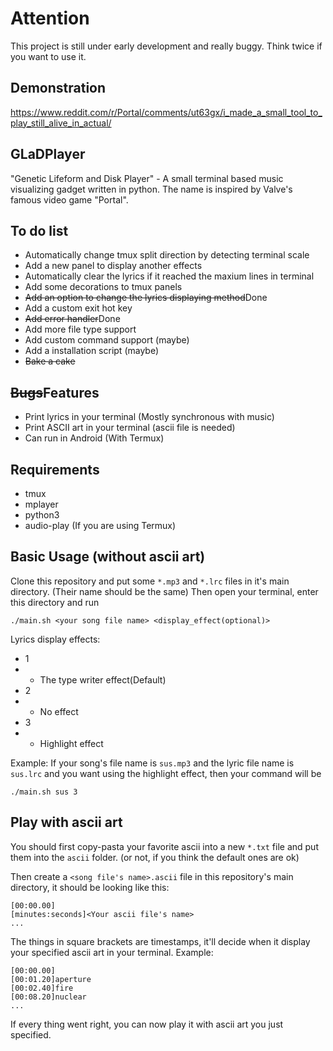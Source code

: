 # Attention

This project is still under early development and really buggy. Think twice if you want to use it.

## Demonstration

https://www.reddit.com/r/Portal/comments/ut63gx/i_made_a_small_tool_to_play_still_alive_in_actual/

## GLaDPlayer

"Genetic Lifeform and Disk Player" - A small terminal based music visualizing gadget written in python.
The name is inspired by Valve's famous video game "Portal".

## To do list

* Automatically change tmux split direction by detecting terminal scale
* Add a new panel to display another effects
* Automatically clear the lyrics if it reached the maxium lines in terminal
* Add some decorations to tmux panels
* ~~Add an option to change the lyrics displaying method~~Done
* Add a custom exit hot key
* ~~Add error handler~~Done
* Add more file type support
* Add custom command support (maybe)
* Add a installation script (maybe)
* ~~Bake a cake~~

## ~~Bugs~~Features

* Print lyrics in your terminal (Mostly synchronous with music)
* Print ASCII art in your terminal (ascii file is needed)
* Can run in Android (With Termux)

## Requirements

* tmux
* mplayer
* python3
* audio-play (If you are using Termux)

## Basic Usage (without ascii art)

Clone this repository and put some `*.mp3` and `*.lrc` files in it's main directory. (Their name should be the same) Then open your terminal, enter this directory and run
```shell
./main.sh <your song file name> <display_effect(optional)>
```

Lyrics display effects:
* 1
* * The type writer effect(Default)
* 2
* * No effect
* 3
* * Highlight effect

Example:
If your song's file name is `sus.mp3` and the lyric file name is `sus.lrc` and you want using the highlight effect, then your command will be
```shell
./main.sh sus 3
```

## Play with ascii art

You should first copy-pasta your favorite ascii into a new `*.txt` file and put them into the `ascii` folder. (or not, if you think the default ones are ok)

Then create a `<song file's name>.ascii` file in this repository's main directory, it should be looking like this:

```
[00:00.00]
[minutes:seconds]<Your ascii file's name>
...
```
The things in square brackets are timestamps, it'll decide when it display your specified ascii art in your terminal.
Example:
```
[00:00.00]
[00:01.20]aperture
[00:02.40]fire
[00:08.20]nuclear
...
```
If every thing went right, you can now play it with ascii art you just specified.
